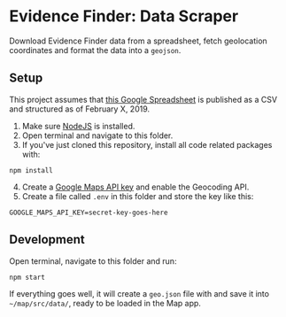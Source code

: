 # Evidence Finder: Data Scraper

Download Evidence Finder data from a spreadsheet, fetch geolocation coordinates and format the data into a `geojson`.

## Setup
This project assumes that [this Google Spreadsheet](https://docs.google.com/spreadsheets/d/1gt0gMD9VvnYd4UKA1v5KA1O0wl1Orxr-beCTjpud6uU/) is published as a CSV and structured as of February X, 2019.

1. Make sure [NodeJS](https://nodejs.org/) is installed.
2. Open terminal and navigate to this folder.
3. If you've just cloned this repository, install all code related packages with:
```
npm install
```
4. Create a [Google Maps API key](https://developers.google.com/maps/documentation/geocoding/get-api-key) and enable the Geocoding API.
5. Create a file called `.env` in this folder and store the key like this:
```
GOOGLE_MAPS_API_KEY=secret-key-goes-here
```

## Development
Open terminal, navigate to this folder and run:
```
npm start
```

If everything goes well, it will create a `geo.json` file with and save it into `~/map/src/data/`, ready to be loaded in the Map app.
